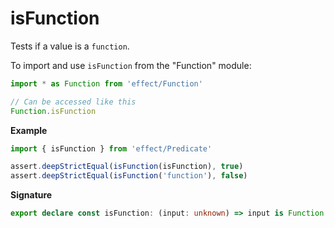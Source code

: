 # isFunction

Tests if a value is a `function`.

To import and use `isFunction` from the "Function" module:

```ts
import * as Function from 'effect/Function'

// Can be accessed like this
Function.isFunction
```

**Example**

```ts
import { isFunction } from 'effect/Predicate'

assert.deepStrictEqual(isFunction(isFunction), true)
assert.deepStrictEqual(isFunction('function'), false)
```

**Signature**

```ts
export declare const isFunction: (input: unknown) => input is Function
```
